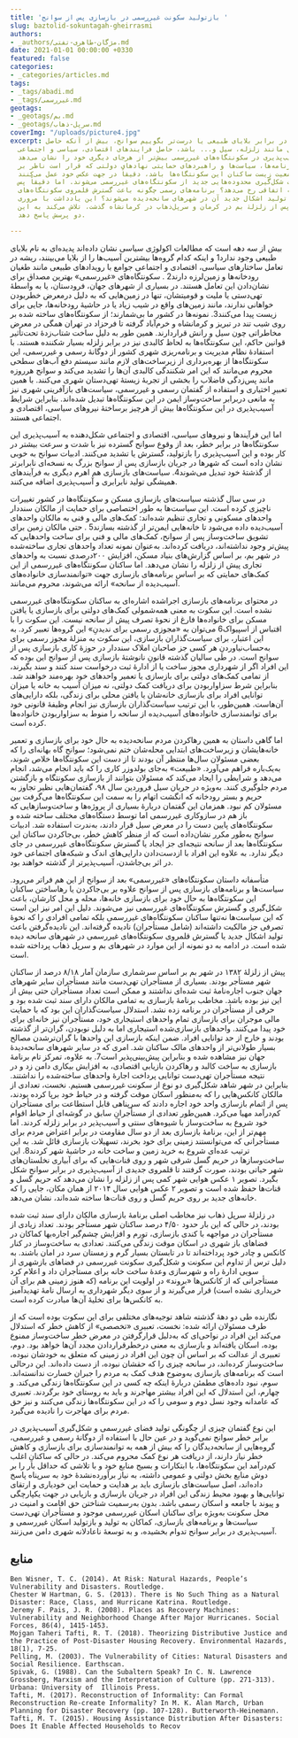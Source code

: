 ```yaml
---
title: 'بازتولید سکونت غیررسمی در بازسازی پس از سوانح '
slug: baztolid-sokuntagah-gheirrasmi
authors:
- _authors/مژگان-طاهری-تفتی.md
date: 2021-01-01 00:00:00 +0330
featured: false
categories:
- _categories/articles.md
tags:
- _tags/abadi.md
- _tags/غیررسمی.md
geotags:
- _geotags/بم.md
- _geotags/سرپل-ذهاب.md
coverImg: "/uploads/picture4.jpg"
excerpt: آسیب‌پذیری در برابر بلایای طبیعی یا درست‌تر بگوییم سوانح، بیش از آنکه حاصل
  پدیده‌های معمول مانند زلزله، سیل و... باشد، حاصل فرایندهای اقتصادی، سیاسی و اجتماعی‌
  است. این آسیب‌پذیری در سکونتگاه‌های غیررسمی بیش‌تر از هرجای دیگری خود را نشان می‌دهد.
  در مقابل برنامه‌ها، سیاست‌ها و راهبردهای حمایتی نهادهای دولتی که قرار است ناظر بر
  بهبود وضعیت زیست ساکنان این سکونتگاه‌ها باشد، دقیقاً در جهت عکس خود عمل می‌کنند
  و باعث شکل‌گیری محدوده‌هایی جدید از سکونتگاه‌های غیررسمی می‌‌شوند. اما دقیقاً پس
  از وقوع سوانح چه اتفاقی رخ می‌دهد؟ برنامه‌های رسمی چگونه باعث گسترش قلمروی سکونتگاه‌های
  غیررسمی یا تولید اشکال جدید آن در شهرهای سانحه‌دیده می‌شوند؟ این یادداشت با مروری
  بر آنچه پس از زلزلۀ بم در کرمان و سرپل‌ذهاب در کرمانشاه گذشت، تلاش می‌کند به این
  دو پرسش پاسخ دهد.

---
```

بیش از سه دهه است که مطالعات اکولوژی سیاسی نشان داده‌اند پدیده‌ای به نام بلایای طبیعی وجود ندارد1 و اینکه کدام گروه‌ها بیشترین آسیب‌ها را از بلایا می‌بینند، ریشه در تعامل ساختارهای سیاسی، اقتصادی و اجتماعی جوامع با رویدادهای طبیعی مانند طغیان رودخانه‌ها و زمین‌لرزه دارند2 . سکونتگاه‌های «غیررسمی» بهترین مصداق برای نشان‌دادن این تعامل هستند. در بسیاری از شهرهای جهان، فرودستان، یا به واسطۀ تهی‌دستی یا ملیت و قومیتشان، تنها در زمین‌هایی که به دلیل درمعرض خطربودن خواهانی ندارند، مانند زمین‌های واقع در شیب زیاد یا در حاشیۀ رودخانه‌ها، جایی برای زیست پیدا می‌کنند3. نمونه‌ها در کشور ما بی‌شمارند؛ از سکونتگاه‌های ساخته شده بر روی شیب تند در تبریز و کرمانشاه و خرم‌آباد گرفته تا فرحزاد در تهران همگی در معرض مخاطراتی چون سیل و رانش قراردارند. همین طور به دلیل ساخت شتاب‌زدۀ تحت‌تأثیر قوانین حاکم، این سکونتگاه‌ها به لحاظ کالبدی نیز در برابر زلزله بسیار شکننده هستند. با استفادۀ نظام مدیریت و برنامه‌ریزی شهری کشور از دوگانۀ رسمی و غیررسمی، این سکونتگاه‌ها از بهره‌برداری از زیرساخت‌های لازم مانند سیستم دفع آب‌های سطحی محروم می‌مانند که این امر شکنندگی کالبدی آن‌ها را تشدید می‌کند و سوانح هرروزه مانند پس‌زدگی فاضلاب را بخشی از تجربۀ زیستۀ تهی‌دستان شهری می‌کنند. با همین تعبیرِ اختیاری و استفاده از گفتمان رسمی و غیررسمی، سیاست‌های بازآفرینی شهری نیز به مانعی دربرابر ساخت‌وساز ایمن در این سکونتگاه‌ها تبدیل شده‌اند. بنابراین شرایط آسیب‌پذیری در این سکونتگاه‌ها بیش از هرچیز برساختۀ نیروهای سیاسی، اقتصادی و اجتماعی هستند.

اما این فرآیندها و نیروهای سیاسی، اقتصادی و اجتماعی شکل‌دهنده به آسیب‌پذیری این سکونتگاه‌ها در برابر خطر، بعد از وقوع سوانح گسترده نیز با شدت و سرعت بیشتر در کار بوده و این آسیب‌پذیری را بازتولید، گسترش یا تشدید می‌کنند. ادبیات سوانح به خوبی نشان داده است که شهرها در جریان بازسازی پس از سوانح بزرگ به نسخه‌ای نابرابرتر از گذشتۀ خود تبدیل می‌شوند4. سیاست‌های بازسازی هم اهرم دیگری به فرآیندهای همیشگی تولید نابرابری و آسیب‌پذیری اضافه می‌کنند.

در سی سال گذشته سیاست‌های بازسازی مسکن و سکونتگاه‌ها در کشور تغییرات ناچیزی کرده‌ است. این سیاست‌ها به طور اختصاصی برای حمایت از مالکان سنددار واحدهای مسکونی و تجاری تنظیم شده‌اند: کمک‌های مالی و فنی به مالکان واحدهای آسیب‌دیده داده می‌شود تا خانه‌هایی ایمن‌تر از گذشته بسازند5 . حتی مالکان زمین برای تشویق ساخت‌وساز پس از سوانح، کمک‌های مالی و فنی برای ساخت واحدهایی که پیش‌تر وجود نداشته‌اند، دریافت کرده‌اند. به‌عنوان نمونه تعداد واحدهای تجاری ساخته‌شده در شهر بم، بر اساس گزارش‌های بنیاد مسکن، افزایش ۲۰۰درصدی نسبت به واحدهای تجاری پیش از زلزله را نشان می‌دهد. اما ساکنان سکونتگاه‌های غیررسمی از این کمک‌های حمایتی که بر اساس برنامه‌های بازسازی جهت «توانمندسازی ‌‌خانواده‌های ‌‌آسیب‌دیده از سانحه» ارائه می‌شوند، محروم می‌مانند.

در محتوای برنامه‌های بازسازی اجراشده اشاره‌ای به ساکنان سکونتگاه‌های غیررسمی نشده ‌است. این سکوت به معنی همه‌شمولی کمک‌های دولتی برای بازسازی یا یافتن مسکن برای خانواده‌ها فارغ از نحوۀ تصرف پیش از سانحه نیست. این سکوت را با اقتباس از اسپیواک6  می‌توان به «مجوزی رسمی برای ندیدنِ» این گروه‌ها تعبیر کرد. به این اعتبار، برای سیاست‌گذاران بازسازی، این سکوت به منزلۀ مجوز رسمی برای به‌حساب‌نیاوردنِ هر کسی جز صاحبان املاک سنددار در حوزۀ کاری بازسازی پس از سوانح است. در طی سالیان گذشته قانونِ نانوشتۀ بازسازی پس از سوانح این بوده که این افراد اگر از شهرداری مجوز ساخت یا از ادارۀ ثبت درخواست سند کنند و سند بگیرند، از تمامی کمک‌های دولتی برای بازسازی یا تعمیر واحدهای خود بهره‌مند خواهند شد. بنابراین شرط سزاواربودن برای دریافت کمک دولتی، نه میزان آسیب به خانه یا میزان توانایی افراد برای بازسازی خانه‌شان یا یافتن محلی برای زندگی، بلکه دارایی‌های آن‌هاست. همین‌طور، با این ترتیب سیاست‌گذاران بازسازی نیز انجام وظیفۀ قانونی خود برای توانمندسازی خانواده‌های آسیب‌دیده از سانحه را منوط به سزاواربودن خانواده‌ها کرده ‌است.

اما گاهی داستان به همین رهاکردن مردم سانحه‌دیده به حال خود برای بازسازی و تعمیر خانه‌هایشان و زیرساخت‌های ابتدایی‌ محله‌شان ختم نمی‌شود؛ سوانح گاه بهانه‌ای را که بعضی مسئولان سال‌ها منتظر آن بودند تا از دست این سکونتگاه‌ها خلاص شوند، به‌یک‌باره فراهم می‌آورد. «طبیعت» به‌جای بولدوزر کاری را که باید انجام می‌شد، انجام می‌دهد و شرایطی را ایجاد می‌کند که مسئولان بتوانند از بازسازی سکونتگاه و بازگشتن مردم جلوگیری کنند. به‌ویژه در جریان سیل فروردین سال ۹۸، گفتمان‌هایی نظیر تجاوز به حریم و بستر رودخانه که انگشت اتهام را به سمت این سکونتگاه‌ها می‌گرفت بین مسئولان کم نبود. همزمان این گفتمان دربارۀ بسیاری از پروژه‌ها و ساخت‌وسازهایی که باز هم در سازوکاری غیررسمی اما توسط دستگاه‌های مختلف ساخته شده و سکونتگاه‌های پایین دست را در معرض سیل قرار دادند، به‌ندرت استفاده شد. ادبیات سوانح به‌طور مکرر نشان‌داده است که از منظر کاهش خطر، بی‌جاکردن ساکنان این سکونتگاه‌ها بعد از سانحه نتیجه‌ای جز ایجاد یا گسترش سکونتگاه‌های غیررسمی در جای دیگر ندارد. به علاوه این افراد با ازدست‌دادن دارایی‌های اندک و شبکه‌های اجتماعی خود در اثر بی‌جاشدن، آسیب‌پذیرتر از گذشته خواهند بود.

متأسفانه داستان سکونتگاه‌های «غیررسمی» بعد از سوانح از این هم فراتر می‌رود. سیاست‌ها و برنامه‌‌های بازسازی پس از سوانح علاوه بر بی‌جاکردن یا رهاساختن ساکنان این سکونتگاه‌ها به حال خود برای بازسازی خانه‌ها، محله و محل کارشان، باعث شکل‌گیری و گسترش سکونتگاه‌های غیررسمی نیز می‌شوند. دلیل این امر نیز این است که این سیاست‌ها نه‌تنها ساکنان سکونتگاه‌های غیررسمی بلکه تمامی افرادی را که نحوۀ تصرفی جز مالکیت داشته‌اند (شامل مستأجران) نادیده گرفته‌اند. این نادیده‌گرفتن باعث تولید اشکال جدید یا گسترش قلمروی سکونتگاه‌های غیررسمی در شهرهای سانحه دیده شده است. در ادامه به دو نمونه از این موارد در شهرهای بم و سرپل ذهاب پرداخته شده است.

پیش از زلزلۀ ۱۳۸۲ در شهر بم بر اساس سرشماری سازمان آمار ۸/۱۸ درصد از ساکنان شهر مستأجر بودند. بسیاری از مستأجران تهی‌دست مانند مستأجران سایر شهرهای جهان جنوب اجاره‌نامۀ ثبت شده‌ای نداشتند و ممکن است تعداد مستأجران حتی بیش از این نیز بوده باشد. مخاطب برنامۀ بازسازی به تمامی مالکان دارای سند ثبت شده بود و حرفی از مستأجران در برنامه زده نشد. استدلال سیاست‌گذاران این بود که با حمایت مالی موجران برای بازسازی تمام واحدهای استیجاری خود، مستأجران نیز خانه‌ای برای خود پیدا می‌کنند. واحدهای بازسازی‌شده استیجاری اما به دلیل نوبودن، گران‌تر از گذشته بودند و خارج از حد توانایی افراد. ضمن اینکه بازسازی این واحدها با گران‌ترشدن مصالح بسیار طولانی‌تر از واحدهای مالک ساکنان شد. امری که در سایر شهرهای سانحه‌دیدۀ جهان نیز مشاهده شده و بنابراین پیش‌بینی‌پذیر است7. به علاوه، تمرکز تام برنامۀ بازسازی به ساخت کالبد و رهاکردن بازیابی اقتصادی، به افزایش بیکاری دامن زد و در نتیجه مستأجران تهی‌دست توانایی پرداخت اجارۀ واحدهای ساخته‌شده را نداشتند. بنابراین در شهر شاهد شکل‌گیری دو نوع از سکونت غیررسمی هستیم. نخست، تعدادی از مالکان کانکس‌هایی را که به‌منظور اسکان موقت گرفته و در حیاط خود برپا کرده بودند، پس از اتمام بازسازی واحد خود اجاره دادند که سرپناهی قابل استطاعت برای مستأجران کم‌درآمد مهیا می‌کرد. همین‌طور تعدادی از مستأجرانِ سابق در گوشه‌ای از حیاط اقوام خود شروع به ساخت‌وساز با شیوه‌های سنتی و آسیب‌پذیر در برابر زلزله کردند. اما مهم‌تر از این، برنامۀ بازسازی بعد از دو سال مقاومت در برابر اعتراض مردم برای مستأجرانی که می‌توانستند زمینی برای خود بخرند، تسهیلات بازسازی قائل شد. به این ترتیب عده‌ای شروع به خرید زمین و ساخت خانه در حاشیۀ شهر کردند8. این ساخت‌وسازها در حریم گسل شرقی شهر و روی قنات‌هایی که برای آبیاری نخلستان‌های شهر حیاتی بودند، صورت گرفتند تا قلمروی جدیدی از آسیب‌پذیری در برابر سوانح شکل بگیرد. تصویر ۱ عکس هوایی شهر کمی پس از زلزله را نشان می‌دهد که حریم گسل و قنات‌ها حفظ شده است و تصویر ۲ عکس هوایی سال ۲۰۱۴ از همان مکان، جایی را که خانه‌های جدید بر روی حریم گسل و روی قنات‌ها ساخته شده‌اند، نشان می‌دهد.

در زلزلۀ سرپل ذهاب نیز مخاطب اصلی برنامۀ بازسازی مالکان دارای سند ثبت شده بودند، در حالی که این‌ بار حدود ۴/۵۰ درصد ساکنان شهر مستأجر بودند. تعداد زیادی از مستأجران در مواجهه با کندی بازسازی، تورم و افزایش چشم‌گیر اجاره‌بها کماکان در فضاهای باز شهری در اسکان موقت زندگی می‌کنند. تعدادی به ساخت‌وساز در کنار کانکس و چادر خود پرداخته‌اند تا در تابستان بسیار گرم و زمستان سرد در امان باشند. به دلیل ترس از تداوم این سکونت و شکل‌گیری سکونت غیررسمی در فضاهای بازشهری از سویی ادارۀ راه و شهرسازی وعدۀ ساخت خانه برای مستأجران داد و اعلام کرد مستأجرانی که از کانکس‌ها «بروند» در اولویت این برنامه (که هنوز زمینی هم برای آن خریداری نشده است) قرار می‌گیرند و از سوی دیگر شهرداری به ارسال نامۀ تهدیدآمیز به کانکس‌ها برای تخلیۀ آن‌ها مبادرت کرده است.

نگارنده طی دو دهۀ گذشته شاهد توجیه‌های مختلفی برای این سکوت بوده است که از طرف مسئولان ارائه شده: نخست، تعبیری «تخصصی» از کاهش خطر که استدلال می‌کند این افراد در نواحی‌ای که به‌دلیل قرارگرفتن در معرض خطر ساخت‌وساز ممنوع بوده، اسکان یافته‌اند و بازسازی به معنی درخطرقراردادن مجدد آن‌ها خواهد بود. دوم، تعبیری از عدالت که بر اساس آن چون این افراد در زمینی که متعلق به خودشان نبوده، ساخت‌وساز کرده‌اند، در سانحه چیزی را که حقشان نبوده، از دست داده‌اند. این درحالی است که برنامه‌های بازسازی به‌وضوح هدف کمک به مردم را جبران خسارت ندانسته‌اند. سوم، نبود داده‌های مطمئن دربارۀ اینکه چه کسی در این سکونتگاه‌ها زندگی می‌کند. و چهارم، این استدلال که این افراد بیشتر مهاجرند و باید به روستای خود برگردند. تعبیری که عامدانه وجود نسل دوم و سومی را که در این سکونتگاه‌ها زندگی می‌کنند و نیز حق مردم برای مهاجرت را نادیده می‌گیرد.

این نوع گفتمان چیزی از چگونگی تولید فضای غیررسمی و شکل‌گیری آسیب‌پذیری در برابر خطر سوانح نمی‌گوید و در عین حال با استفاده از دوگانۀ رسمی و غیررسمی، گروه‌هایی از سانحه‌دیدگان را که بیش از همه به توانمندسازی برای بازسازی و کاهش خطر نیاز دارند، از دریافت هر نوع کمک محروم می‌کند. در حالی که ساکنانِ اغلب کم‌درآمد این سکونتگاه‌ها، با ابتکارات و بسیج منابع خود و با تلاشی که حداقل بار را بر دوش منابع بخش دولتی و عمومی داشته، به نیاز برآورده‌نشدۀ خود به سرپناه پاسخ داده‌اند، اصل سیاست‌های بازسازی باید بر هدایت و حمایت این خودیاری و ارتقای توانایی‌ها و بهبود محیط زندگی این افراد در جریان بازسازی و بازیابی در جهت یکپارچگی و پیوند با جامعه و اسکان رسمی باشد. بدون به‌رسمیت شناختن حق اقامت و امنیت در محل سکونت به‌ویژه برای ساکنان اسکان غیررسمی موجود و مستأجران تهی‌دست سیاست‌ها و برنامه‌های بازسازی، کماکان به تولید و بازتولید اسکان غیررسمی و آسیب‌پذیری در برابر سوانح تدوام بخشیده، و به توسعۀ ناعادلانه شهری دامن می‌زنند.

## منابع

    Ben Wisner, T. C. (2014). At Risk: Natural Hazards, People’s Vulnerability and Disasters. Routledge.
    Chester W Hartman, G. S. (2013). There is No Such Thing as a Natural Disaster: Race, Class, and Hurricane Katrina. Routledge.
    Jeremy F. Pais, J. R. (2008). Places as Recovery Machines: Vulnerability and Neighborhood Change After Major Hurricanes. Social Forces, 86(4), 1415-1453.
    Mojgan Taheri Tafti, R. T. (2018). Theorizing Distributive Justice and the Practice of Post-Disaster Housing Recovery. Environmental Hazards, 18(1), 7-25.
    Pelling, M. (2003). The Vulnerability of Cities: Natural Disasters and Social Resilience. Earthscan.
    Spivak, G. (1988). Can the Subaltern Speak? In C. N. Lawrence Grossberg, Marxism and the Interpretation of Culture (pp. 271-313). Urbana: University of  Illinois Press.
    Tafti, M. (2017). Reconstruction of Informality: Can Formal Reconstruction Re-create Informality? In M. K. Alan March, Urban Planning for Disaster Recovery (pp. 107-128). Butterworth-Heinemann.
    Tafti, M. T. (2015). Housing Assistance Distribution After Disasters: Does It Enable Affected Households to Recov